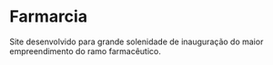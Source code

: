 # Farmarcia
Site desenvolvido para grande solenidade de inauguração do maior empreendimento do ramo farmacêutico.
